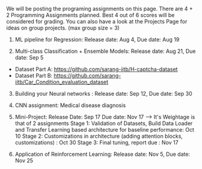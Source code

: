 We will be posting the programing assignments on this page. There are 4 + 2 Programming Assignments planned. Best 4 out of 6 scores will be considered for grading.
You can also have a look at the Projects Page for ideas on group projects. (max group size = 3)

1. ML pipeline for Regression: Release date: Aug 4,  Due date: Aug 19

2. Multi-class Classification + Ensemble Models: Release date: Aug 21, Due date: Sep 5
* Dataset Part A: https://github.com/sarang-iitb/H-captcha-dataset
* Dataset Part B: https://github.com/sarang-iitb/Car_Condition_evaluation_dataset

3. Building your Neural networks : Release date: Sep 12, Due date: Sep 30

4. CNN assignment: Medical disease diagnosis

5. Mini-Project: Release Date: Sep 17  Due date: Nov 17  --> It's Weightage is that of 2 assignments 
   Stage 1: Validation of Datasets, Build Data Loader and Transfer Learning based architecture for baseline performance: Oct 10
   Stage 2: Customizations in architecture (adding attention blocks, customizations) : Oct 30
   Stage 3: Final tuning, report due : Nov 17

6. Application of Reinforcement Learning: Release date: Nov 5, Due date: Nov 25
